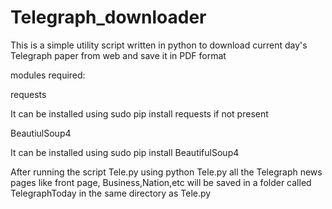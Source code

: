 # Telegraph_downloader

This is a simple utility script written in python to download current day's Telegraph paper from web and save it in PDF format

modules required:

requests

It can be installed using sudo pip install requests if not present

BeautiulSoup4

It can be installed using sudo pip install BeautifulSoup4 

After running the script Tele.py using python Tele.py all the Telegraph news pages like front page, Business,Nation,etc will be saved
in a folder called TelegraphToday in the same directory as Tele.py